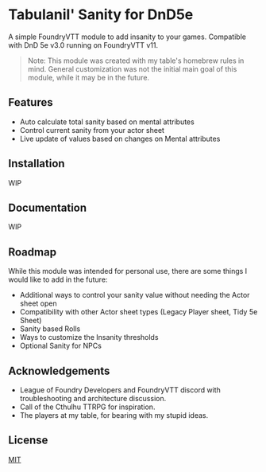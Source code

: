 # Tabulanil' Sanity for DnD5e

A simple FoundryVTT module to add insanity to your games. Compatible with DnD 5e v3.0 running on FoundryVTT v11.

> Note: This module was created with my table's homebrew rules in mind.
> General customization was not the initial main goal of this module, while it may be in the future.

## Features

- Auto calculate total sanity based on mental attributes
- Control current sanity from your actor sheet
- Live update of values based on changes on Mental attributes

## Installation

WIP

## Documentation

WIP

## Roadmap

While this module was intended for personal use, there are some things I would like to add in the future:

- Additional ways to control your sanity value without needing the Actor sheet open
- Compatibility with other Actor sheet types (Legacy Player sheet, Tidy 5e Sheet)
- Sanity based Rolls
- Ways to customize the Insanity thresholds
- Optional Sanity for NPCs

## Acknowledgements

- League of Foundry Developers and FoundryVTT discord with troubleshooting and architecture discussion.
- Call of the Cthulhu TTRPG for inspiration.
- The players at my table, for bearing with my stupid ideas.

## License

[MIT](https://choosealicense.com/licenses/mit/)
